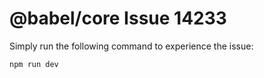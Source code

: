 # @babel/core Issue 14233
Simply run the following command to experience the issue:
```
npm run dev
```
